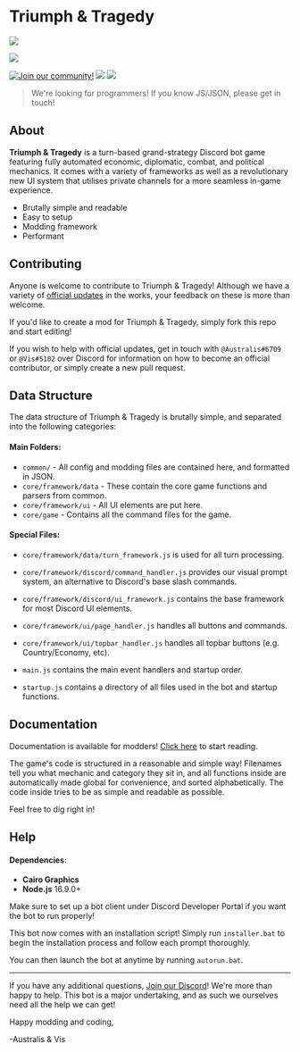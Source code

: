 # Triumph & Tragedy

![](https://i.postimg.cc/KY7XcRpG/civilization-mobile-banner-2.png)

![](https://i.postimg.cc/DZfN25b6/triumph-and-tragedy-secondary-banner.png)

[![Join our community!](https://img.shields.io/discord/548994743925997570?label=Discord&style=for-the-badge)](https://discord.gg/89kQY2KFQz) ![](https://img.shields.io/github/languages/code-size/Australis-0/TriumphAndTragedy?style=for-the-badge) ![](https://img.shields.io/github/downloads/Australis-0/TriumphAndTragedy/total?style=for-the-badge)

> We're looking for programmers! If you know JS/JSON, please get in touch!

## About

**Triumph & Tragedy** is a turn-based grand-strategy Discord bot game featuring fully automated economic, diplomatic, combat, and political mechanics. It comes with a variety of frameworks as well as a revolutionary new UI system that utilises private channels for a more seamless in-game experience.

* Brutally simple and readable
* Easy to setup
* Modding framework
* Performant

## Contributing

Anyone is welcome to contribute to Triumph & Tragedy! Although we have a variety of [official updates](https://docs.google.com/document/d/1BKCJqh4oHbGyzd0z3Zv7wa1ZYlJANipJ--YZat7OS98/edit?usp=sharing) in the works,  your feedback on these is more than welcome.

If you'd like to create a mod for Triumph & Tragedy, simply fork this repo and start editing!

If you wish to help with official updates, get in touch with `@Australis#6709` or `@Vis#5102` over Discord for information on how to become an official contributor, or simply create a new pull request.

## Data Structure

The data structure of Triumph & Tragedy is brutally simple, and separated into the following categories:

#### Main Folders:

- `common/` - All config and modding files are contained here, and formatted in JSON.
- `core/framework/data` - These contain the core game functions and parsers from common.
- `core/framework/ui` - All UI elements are put here.
- `core/game` - Contains all the command files for the game.

#### Special Files:

- `core/framework/data/turn_framework.js` is used for all turn processing.

- `core/framework/discord/command_handler.js` provides our visual prompt system, an alternative to Discord's base slash commands.
- `core/framework/discord/ui_framework.js` contains the base framework for most Discord UI elements.

- `core/framework/ui/page_handler.js` handles all buttons and commands.
- `core/framework/ui/topbar_handler.js` handles all topbar buttons (e.g. Country/Economy, etc).

- `main.js` contains the main event handlers and startup order.
- `startup.js` contains a directory of all files used in the bot and startup functions.

## Documentation

Documentation is available for modders! [Click here](https://docs.google.com/document/d/1uLfSMooByn0jtm6hfKK8rn8c9Qj9FCWv8JibFgOQwhc/edit?usp=sharing) to start reading.

The game's code is structured in a reasonable and simple way! Filenames tell you what mechanic and category they sit in, and all functions inside are automatically made global for convenience, and sorted alphabetically. The code inside tries to be as simple and readable as possible.

Feel free to dig right in!

## Help

#### Dependencies:

- **Cairo Graphics**
- **Node.js** 16.9.0+

Make sure to set up a bot client under Discord Developer Portal if you want the bot to run properly!

This bot now comes with an installation script! Simply run `installer.bat` to begin the installation process and follow each prompt thoroughly.

You can then launch the bot at anytime by running `autorun.bat`.

---

If you have any additional questions, [Join our Discord](https://discord.gg/89kQY2KFQz)! We're more than happy to help. This bot is a major undertaking, and as such we ourselves need all the help we can get!

Happy modding and coding,

-Australis & Vis
